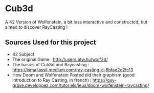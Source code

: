 # Cub3d
A 42 Version of Wolfenstein, a bit less interactive and constructed, but aimed to discover RayCasting !


## Sources Used for this project
- 42 Subject
- The original Game : http://users.atw.hu/wolf3d/
- The basics of Cub3d and Raycasting : https://ismailassil.medium.com/ray-casting-c-8bfae2c2fc13
- How Doom and Wolfenstein Posted did their graphism (good introduction to Ray Casting, in french) : https://guy-grave.developpez.com/tutoriels/jeux/doom-wolfenstein-raycasting/
